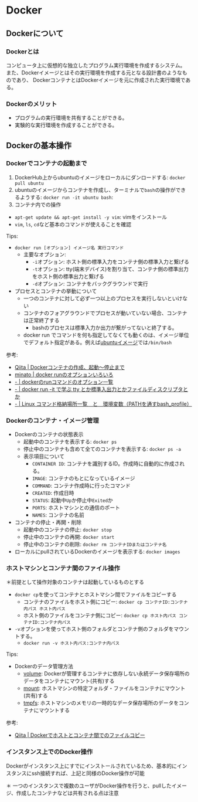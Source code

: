 # Docker
## Dockerについて
### Dockerとは
コンピュータ上に仮想的な独立したプログラム実行環境を作成するシステム。
また、Dockerイメージとはその実行環境を作成する元となる設計書のようなものであり、
DockerコンテナとはDockerイメージを元に作成された実行環境である。

### Dockerのメリット
- プログラムの実行環境を共有することができる。
- 実験的な実行環境を作成することができる。

## Dockerの基本操作
### Dockerでコンテナの起動まで
1. DockerHub上からubuntuのイメージをローカルにダンロードする: `docker pull ubuntu`
2. ubuntuのイメージからコンテナを作成し、ターミナルで`bash`の操作ができるようする: `docker run -it ubuntu bash`: 
3. コンテナ内での操作
  - `apt-get update && apt-get install -y vim`: vimをインストール
  - `vim`, `ls`, `cd`など基本のコマンドが使えることを確認

Tips:
- `docker run [オプション] イメージ名 実行コマンド`
  - 主要なオプション:
    - `-i`オプション: ホスト側の標準入力をコンテナ側の標準入力と繋げる
    - `-t`オプション: tty(端末デバイス)を割り当て、コンテナ側の標準出力をホスト側の標準出力と繋げる
    - `-d`オプション: コンテナをバックグラウンドで実行
- プロセスとコンテナの挙動について
  - 一つのコンテナに対して必ず一つ以上のプロセスを実行しないといけない
  - コンテナのフォアグラウンドでプロセスが動いていない場合、コンテナは正常終了する
    - bashのプロセスは標準入力か出力が繋がってないと終了する。
  - docker run でコマンドを何も指定してなくても動くのは、イメージ単位でデフォルト指定がある。例えば[ubuntuイメージ](https://hub.docker.com/layers/library/ubuntu/latest/images/sha256-6f6ec53d36a9504f01e3636cf68e0e03761a3b6947a95ba430ae553ee3aaf4d9?context=explore)では`/bin/bash`

参考:
- [Qiita | Dockerコンテナの作成、起動〜停止まで](https://qiita.com/kooohei/items/0e788a2ce8c30f9dba53)
- [minato | docker runのオプションいろいろ](https://scrapbox.io/llminatoll/docker_run%E3%81%AE%E3%82%AA%E3%83%97%E3%82%B7%E3%83%A7%E3%83%B3%E3%81%84%E3%82%8D%E3%81%84%E3%82%8D)
- [- | dockerのrunコマンドのオプション一覧](https://minegishirei.hatenablog.com/entry/2023/05/09/095603#docker--v---volume)
- [- | docker run -it で学ぶ tty とか標準入出力とかファイルディスクリプタとか](https://ohbarye.hatenablog.jp/entry/2019/05/05/learn-tty-with-docker)
- [- | Linux コマンド格納場所一覧　と　環境変数（PATHを通すbash_profile）](https://mycodingjp.blogspot.com/2018/10/linuxpathbashprofile.html)

### Dockerのコンテナ・イメージ管理
- Dockerのコンテナの状態表示
  - 起動中のコンテナを表示する: `docker ps`
  - 停止中のコンテナも含めて全てのコンテナを表示する: `docker ps -a`
  - 表示項目について
    - `CONTAINER ID`: コンテナを識別するID。作成時に自動的に作成される。
    - `IMAGE`: コンテナのもとになっているイメージ
    - `COMMAND`: コンテナ作成時に行ったコマンド
    - `CREATED`: 作成日時
    - `STATUS`: 起動中`Up`か停止中`Exited`か
    - `PORTS`: ホストマシンとの通信のポート
    - `NAMES`: コンテナの名前
- コンテナの停止・再開・削除
  - 起動中のコンテナの停止: `docker stop`
  - 停止中のコンテナの再開: `docker start`
  - 停止中のコンテナの削除: `docker rm コンテナIDまたはコンテナ名`
- ローカルにpullされているDockerのイメージを表示する: `docker images`

### ホストマシンとコンテナ間のファイル操作
＊前提として操作対象のコンテナは起動しているものとする
- `docker cp`を使ってコンテナとホストマシン間でファイルをコピーする
  - コンテナのファイルをホスト側にコピー: `docker cp コンテナID:コンテナ内パス ホスト内パス`
  - ホスト側のファイルをコンテナ側にコピー: `docker cp ホスト内パス コンテナID:コンテナ内パス`
- `-v`オプションを使ってホスト側のフォルダとコンテナ側のフォルダをマウントする。
  - `docker run -v ホスト内パス:コンテナ内パス`

Tips:
- Dockerのデータ管理方法
  - [volume](https://matsuand.github.io/docs.docker.jp.onthefly/storage/volumes/): Dockerが管理するコンテナに依存しない永続データ保存場所のデータをコンテナにマウント(共有)する
  - [mount](https://matsuand.github.io/docs.docker.jp.onthefly/storage/bind-mounts/): ホストマシンの特定フォルダ・ファイルをコンテナにマウント(共有)する
  - [tmpfs](https://matsuand.github.io/docs.docker.jp.onthefly/storage/tmpfs/): ホストマシンのメモリの一時的なデータ保存場所のデータをコンテナにマウントする

参考:
- [Qiita | Dockerでホストとコンテナ間でのファイルコピー](https://qiita.com/gologo13/items/7e4e404af80377b48fd5)

### インスタンス上でのDocker操作
Dockerがインスタンス上にすでにインストールされているため、基本的にインスタンスにssh接続すれば、上記と同様のDocker操作が可能

＊ 一つのインスタンスで複数のユーザがDocker操作を行うと、pullしたイメージ、作成したコンテナなどは共有される点は注意
